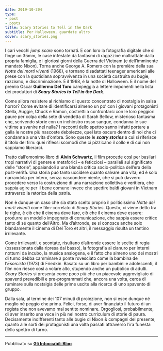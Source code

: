 ```yaml
---
date: 2019-10-204
type:
- post
- posts
title: Scary Stories to Tell in the Dark
subtitle: Per Halloween, guardate altro
cover: scary_stories.png
---
```


I cari vecchi *jump scare* sono tornati. E con loro la fotografia digitale che si finge un 35mm, le case infestate da fantasmi di ragazzine maltrattate dalla propria famiglia, e i gloriosi giorni della Guerra del Vietnam (e dell’imminente mandato Nixon). Torna anche George A. Romero con la première della sua *Notte dei morti viventi* (1968), e tornano disadattati teenager americani alle prese con la quotidiana sopravvivenza in una società costruita su bugie, razzismo, e discriminazione. È il 1968, è la notte di Halloween. E il nome del premio Oscar **Guillermo Del Toro** campeggia a lettere imponenti nella lista dei produttori di ***Scary Stories to Tell in the Dark***.

Come allora resistere al richiamo di questo concentrato di nostalgia in salsa horror? Come evitare di identificarsi almeno un po’ con i giovani protagonisti Stella, Auggie, Chuck e Ramon, costretti a confrontarsi con le loro peggiori paure per colpa della sete di vendetta di Sarah Bellow, misterioso fantasma che, scrivendo storie con un inchiostro rosso sangue, condanna le sue vittime a svanire nel nulla? I racconti dello spettro sanno infatti portare a galla le nostre più nascoste debolezze, quel lato oscuro dentro di noi che ci condanna a una vita d’ombra. Sono queste le ***scary stories*** a cui si riferisce il titolo del film: quei riflessi scomodi che ci pizzicano il collo e di cui non sappiamo liberarci.

Tratto dall’omonimo libro di **Alvin Schwartz**, il film procede così per basilari tropi narrativi di genere e metaforici – e feticciosi – paralleli sul significato delle “storie”, appaiandoli a una blanda critica socio-politica dell’era della post-verità. Una storia può tanto uccidere quanto salvare una vita; ed è solo narrandola per intero, senza nascondere niente, che si può davvero procedere verso la costruzione di una narrazione collettiva e veritiera, che sappia agire per il bene comune invece che spedire baldi giovani in Vietnam attraverso la retorica della patria.

Non è dunque un caso che sia stato scelto proprio il politicissimo *Notte dei morti viventi* come film-correlato di *Scary Stories*. Questo, ci viene detto tra le righe, è ciò che il cinema deve fare, ciò che il cinema deve essere: produrre un modello impegnato di comunicazione, che sappia essere critico tanto di sé quanto dell’Altro. Ma d’altronde, se si conosce anche solo blandamente il cinema di Del Toro et altri, il messaggio risulta un tantino irrilevante.

Come irrilevanti, e scontate, risultano d’altronde essere le scelte di regia (ossessionata dalla ripresa dal basso), la fotografia al cianuro per interni notturni da incubo, la musica ansiogena, e il fatto che almeno uno dei mostri di turno debba camminare a ponte rovesciato come la bambina de l’*Esorcista* (1973) di Friedkin. Basato su un libro per bambini e adolescenti, il film non riesce così a volare alto, stupendo anche un pubblico di adulti. *Scary Stories* si presenta come poco più che un piacevole aggrovigliato di spaventi prevedibili e pre-programmati che, ancora una volta, cerca di ruminare sulla nostalgia delle prime uscite alla ricerca di uno spavento di gruppo.

Dalla sala, al termine dei 107 minuti di proiezione, non si esce dunque né meglio né peggio che prima. Felici, forse, di aver finanziato il futuro di un regista che non avevamo mai sentito nominare. Orgogliosi, probabilmente, di aver inserito una voce in più nel nostro curriculum di storie di paura. Decisamente indifferenti tanto alle bugie di Nixon & compagni del presente, quanto alle sorti dei protagonisti una volta passati attraverso l’ira funesta dello spettro di turno.

---
Pubblicato su **[Gli Intoccabili Blog](intoccabiliblog.com)**
